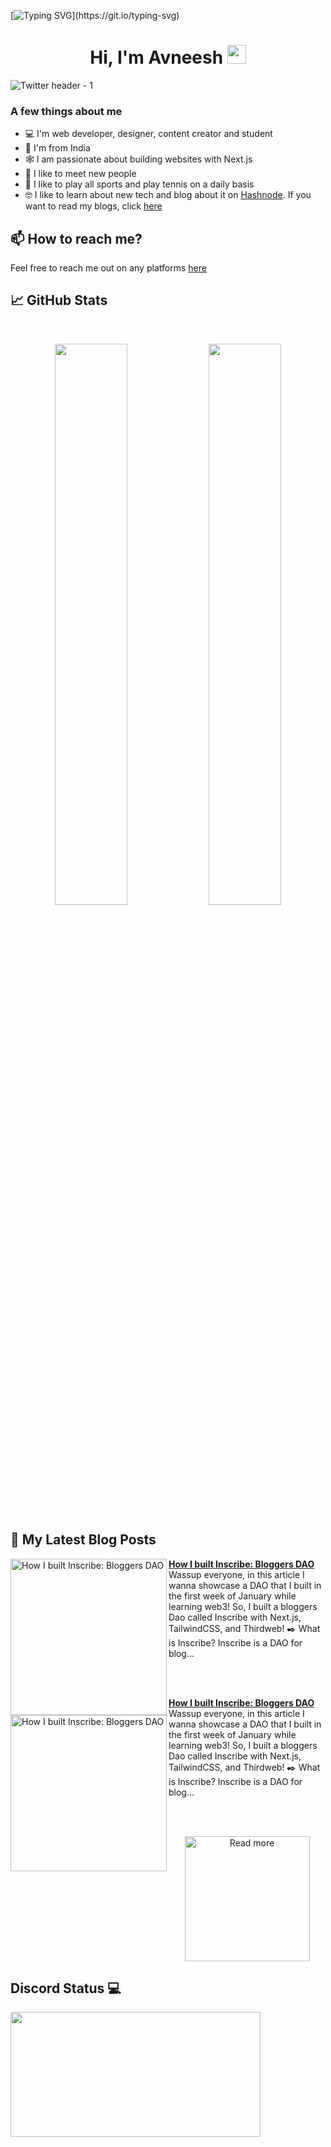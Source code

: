 [![Typing SVG](https://readme-typing-svg.herokuapp.com?size=24&width=600&lines=Welcome+To+Avneesh's+GitHub+Profile!)](https://git.io/typing-svg)

<h1 align="center">Hi, I'm Avneesh <img src="https://raw.githubusercontent.com/MartinHeinz/MartinHeinz/master/wave.gif" width="30px"></h1>

![Twitter header - 1](https://user-images.githubusercontent.com/76690419/143735787-4425d946-b829-46eb-bd97-c68b76ae2a9e.png)


### A few things about me

- 💻 I'm web developer, designer, content creator and student
- 📍 I'm from India
- 🕸️ I am passionate about building websites with Next.js
- 🤝 I like to meet new people
- 🎾 I like to play all sports and play tennis on a daily basis
- 🤓 I like to learn about new tech and blog about it on [Hashnode](https://hashnode.com/@avneesh0612). If you want to read my blogs, click [here](https://blog.avneesh.tech)

## 📫 How to reach me?

Feel free to reach me out on any platforms [here](https://links.avneesh.tech/)

## 📈 GitHub Stats
<br>
<p align="center">
  <img width="48%" src="https://github-readme-stats.vercel.app/api?username=avneesh0612&show_icons=true&theme=radical" />
  <img width="48%" src="https://github-readme-streak-stats.herokuapp.com/?user=avneesh0612&theme=radical" />
</p>

## 📰 My Latest Blog Posts

<!-- HASHNODE_BLOG:START -->
<p align="left">
<a href="https://blog.avneesh.tech//how-i-built-inscribe-bloggers-dao" title="How I built Inscribe: Bloggers DAO"><img src="https://cdn.hashnode.com/res/hashnode/image/upload/v1643289839328/Qr12sz8WOu.png" alt="How I built Inscribe: Bloggers DAO" width="250px" align="left" /></a>
<a href="https://blog.avneesh.tech//how-i-built-inscribe-bloggers-dao" title="How I built Inscribe: Bloggers DAO"><strong>How I built Inscribe: Bloggers DAO</strong></a>
<br/> Wassup everyone, in this article I wanna showcase a DAO that I built in the first week of January while learning web3! So, I built a bloggers Dao called Inscribe with Next.js, TailwindCSS, and Thirdweb!
✒️ What is Inscribe?
Inscribe is a DAO for blog... </p> <br/> <br/>
<p align="left">
<a href="https://blog.avneesh.tech//how-i-built-inscribe-bloggers-dao" title="How I built Inscribe: Bloggers DAO"><img src="https://cdn.hashnode.com/res/hashnode/image/upload/v1643289839328/Qr12sz8WOu.png" alt="How I built Inscribe: Bloggers DAO" width="250px" align="left" /></a>
<a href="https://blog.avneesh.tech//how-i-built-inscribe-bloggers-dao" title="How I built Inscribe: Bloggers DAO"><strong>How I built Inscribe: Bloggers DAO</strong></a>
<br/> Wassup everyone, in this article I wanna showcase a DAO that I built in the first week of January while learning web3! So, I built a bloggers Dao called Inscribe with Next.js, TailwindCSS, and Thirdweb!
✒️ What is Inscribe?
Inscribe is a DAO for blog... </p> <br/> <br/>
<!-- HASHNODE_BLOG:END -->

<p align="center">  
<a href="https://blog.avneesh.tech/"><img src="https://user-images.githubusercontent.com/76690419/142756081-13352f92-8482-4a86-acbb-72dc164e8746.png" alt="Read more" width="200"/></a>
</p>


## Discord Status 💻

<a href="https://discord.com/users/765196568051580949">
     <img src="https://lanyard.cnrad.dev/api/765196568051580949" width="400" height="200" />
</a>
